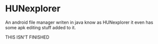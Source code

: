 # HUNexplorer
An android file manager writen in java know as HUNexplorer it even has some apk editing stuff added to it.
<p>THIS ISN'T FINISHED<p/>
